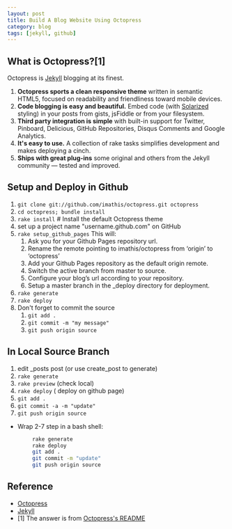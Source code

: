 ```yaml
---
layout: post
title: Build A Blog Website Using Octopress
category: blog
tags: [jekyll, github] 
---
```


## What is Octopress?[1]

Octopress is [Jekyll](https://github.com/mojombo/jekyll) blogging at its finest.

1. **Octopress sports a clean responsive theme** written in semantic HTML5, focused on readability and friendliness toward mobile devices.
2. **Code blogging is easy and beautiful.** Embed code (with [Solarized](http://ethanschoonover.com/solarized) styling) in your posts from gists, jsFiddle or from your filesystem.
3. **Third party integration is simple** with built-in support for Twitter, Pinboard, Delicious, GitHub Repositories, Disqus Comments and Google Analytics.
4. **It's easy to use.** A collection of rake tasks simplifies development and makes deploying a cinch.
5. **Ships with great plug-ins** some original and others from the Jekyll community &mdash; tested and improved.

## Setup and Deploy in Github
  1. `git clone git://github.com/imathis/octopress.git octopress`
  1. `cd octopress; bundle install`
  1. `rake install`  # Install the default Octopress theme
  1. set up a project name "username.github.com" on GitHub  
  1. `rake setup_github_pages` This will:  
      1. Ask you for your Github Pages repository url.
      2. Rename the remote pointing to imathis/octopress from ‘origin’ to ‘octopress’
      3. Add your Github Pages repository as the default origin remote.
      4. Switch the active branch from master to source.
      5. Configure your blog’s url according to your repository.
      6. Setup a master branch in the _deploy directory for deployment.
  1. `rake generate`
  1. `rake deploy`
  1. Don't forget to commit the source
      1. `git add .`
      2. `git commit -m "my message"`
      3. `git push origin source`

## In Local Source Branch

  1. edit _posts post (or use create_post to generate)
  2. `rake generate`
  3. `rake preview` (check local)
  4. `rake deploy` ( deploy on github page)
  5. `git add .`
  6. `git commit -a -m "update"`
  7. `git push origin source`

  * Wrap 2-7 step in a bash shell:

```bash
        rake generate
        rake deploy
        git add .
        git commit -m "update"
        git push origin source
```

## Reference

  * [Octopress](https://github.com/imathis/octopress)  
  * [Jekyll](https://github.com/mojombo/jekyll)  
  * [1] The answer is from [Octopress's README](https://github.com/imathis/octopress/blob/master/README.markdown)
